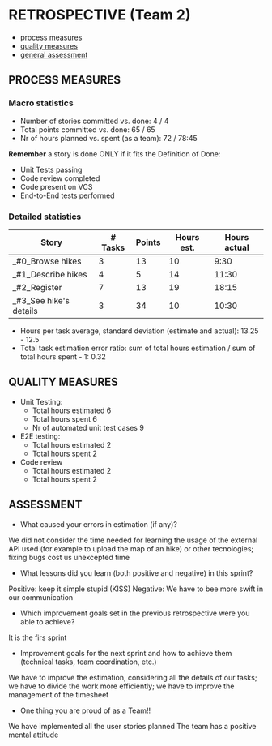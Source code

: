 RETROSPECTIVE (Team 2)
=====================================

- [process measures](#process-measures)
- [quality measures](#quality-measures)
- [general assessment](#assessment)

## PROCESS MEASURES 

### Macro statistics

- Number of stories committed vs. done:  4 / 4
- Total points committed vs. done: 65 / 65
- Nr of hours planned vs. spent (as a team): 72 / 78:45

**Remember** a story is done ONLY if it fits the Definition of Done:
 
- Unit Tests passing 
- Code review completed
- Code present on VCS
- End-to-End tests performed


### Detailed statistics

| Story  | # Tasks | Points | Hours est. | Hours actual |
|--------|---------|--------|------------|--------------|
| _#0_Browse hikes   |    3     |  13     |      10      |          9:30    |
| _#1_Describe hikes      |   4      |    5    |      14      |       11:30       |
_#2_Register      |    7     |    13    |     19       |      18:15        |
_#3_See hike's details     |    3     |     34   |     10       |         10:30     |
   


- Hours per task average, standard deviation (estimate and actual): 13.25 - 12.5
- Total task estimation error ratio: sum of total hours estimation / sum of total hours spent - 1: 0.32

  
## QUALITY MEASURES 

- Unit Testing:
  - Total hours estimated 6
  - Total hours spent 6
  - Nr of automated unit test cases 9
- E2E testing:
  - Total hours estimated 2
  - Total hours spent 2
- Code review 
  - Total hours estimated 2
  - Total hours spent 2
  


## ASSESSMENT

- What caused your errors in estimation (if any)?

We did not consider the time needed for learning the usage of the external API used (for example to upload the map of an hike) or other tecnologies; fixing bugs cost us unexcepted time


- What lessons did you learn (both positive and negative) in this sprint?

Positive: keep it simple stupid (KISS)
Negative: We have to bee more swift in our communication

- Which improvement goals set in the previous retrospective were you able to achieve? 

It is the firs sprint
  

- Improvement goals for the next sprint and how to achieve them (technical tasks, team coordination, etc.)

We have to improve the estimation, considering all the details of our tasks; we have to divide the work more efficiently; we have to improve the management of the timesheet

- One thing you are proud of as a Team!!

We have implemented all the user stories planned
The team has a positive mental attitude

